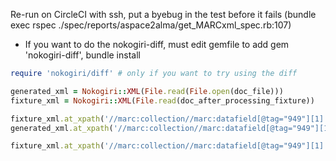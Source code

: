 Re-run on CircleCI with ssh, put a byebug in the test before it fails (bundle exec rspec ./spec/reports/aspace2alma/get_MARCxml_spec.rb:107)

- If you want to do the nokogiri-diff, must edit gemfile to add gem 'nokogiri-diff', bundle install

```ruby
require 'nokogiri/diff' # only if you want to try using the diff

generated_xml = Nokogiri::XML(File.read(File.open(doc_file)))
fixture_xml = Nokogiri::XML(File.read(doc_after_processing_fixture))

fixture_xml.at_xpath('//marc:collection//marc:datafield[@tag="949"][1]')
generated_xml.at_xpath('//marc:collection//marc:datafield[@tag="949"][1]')

fixture_xml.at_xpath('//marc:collection//marc:datafield[@tag="949"][1]').diff(generated_xml.at_xpath('//marc:collection//marc:datafield[@tag="949"][1]')) { |change, node| puts "#{change} #{node.to_html}".ljust(30) + node.parent.path }
```
